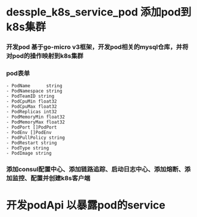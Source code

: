 # dessple_k8s_service_pod   添加pod到k8s集群
### 开发pod 基于go-micro v3框架，开发pod相关的mysql仓库，并将对pod的操作映射到k8s集群
### pod表单
	- PodName      string
	- PodNamespace string 
	- PodTeamID string
	- PodCpuMin float32
	- PodCpuMax float32
	- PodReplicas int32 
	- PodMemoryMin float32 
	- PodMemoryMax float32 
	- PodPort []PodPort 
	- PodEnv []PodEnv 
	- PodPullPolicy string 
	- PodRestart string
	- PodType string
	- PodImage string
### 添加consul配置中心、添加链路追踪、启动日志中心、添加熔断、添加监控、配置并创建k8s客户端

# 开发podApi 以暴露pod的service
